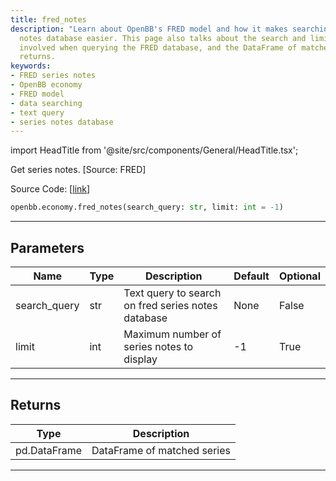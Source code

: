 ```yaml
---
title: fred_notes
description: "Learn about OpenBB's FRED model and how it makes searching the series"
  notes database easier. This page also talks about the search and limit parameters
  involved when querying the FRED database, and the DataFrame of matched series it
  returns.
keywords:
- FRED series notes
- OpenBB economy
- FRED model
- data searching
- text query
- series notes database
---
```


import HeadTitle from '@site/src/components/General/HeadTitle.tsx';

<HeadTitle title="economy.fred_notes - Reference | OpenBB SDK Docs" />

Get series notes. [Source: FRED]

Source Code: [[link](https://github.com/OpenBB-finance/OpenBBTerminal/tree/main/openbb_terminal/economy/fred_model.py#L68)]

```python
openbb.economy.fred_notes(search_query: str, limit: int = -1)
```

---

## Parameters

| Name | Type | Description | Default | Optional |
| ---- | ---- | ----------- | ------- | -------- |
| search_query | str | Text query to search on fred series notes database | None | False |
| limit | int | Maximum number of series notes to display | -1 | True |


---

## Returns

| Type | Description |
| ---- | ----------- |
| pd.DataFrame | DataFrame of matched series |
---
